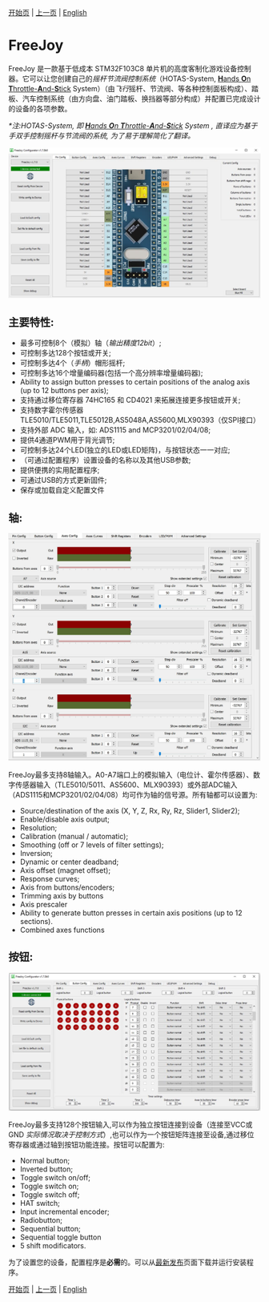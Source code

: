 [开始页](../README.md) | [上一页](../README.md) | [English](../eng/Project-description.md)

# FreeJoy

FreeJoy 是一款基于低成本 STM32F103C8 单片机的高度客制化游戏设备控制器。它可以让您创建自己的*摇杆节流阀控制系统*（HOTAS-System, [**H**ands **O**n **T**hrottle-**A**nd-**S**tick](https://en.wikipedia.org/wiki/HOTAS) System）（由*飞行*摇杆、节流阀、等各种控制面板构成）、踏板、汽车控制系统（由方向盘、油门踏板、换挡器等部分构成）并配置已完成设计的设备的各项参数。

*\*注:HOTAS-System, 即 [**H**ands **O**n **T**hrottle-**A**nd-**S**tick](https://en.wikipedia.org/wiki/HOTAS) System , 直译应为基于手双手控制摇杆与节流阀的系统, 为了易于理解简化了翻译。*

![](../images/main.jpg)

## 主要特性:

* 最多可控制8个（模拟）轴（*输出精度12bit*）;
* 可控制多达128个按钮或开关;
* 可控制多达4个（*手柄*）帽形摇杆;
* 可控制多达16个增量编码器(包括一个高分辨率增量编码器);
* Ability to assign button presses to certain positions of the analog axis (up to 12 buttons per axis);
* 支持通过移位寄存器 74HC165 和 CD4021 来拓展连接更多按钮或开关;
* 支持数字霍尔传感器 TLE5010/TLE5011,TLE5012B,AS5048A,AS5600,MLX90393（仅SPI接口）
* 支持外部 ADC 输入，如: ADS1115 and MCP3201/02/04/08;
* 提供4通道PWM用于背光调节;
* 可控制多达24个LED(独立的LED或LED矩阵)，与按钮状态一一对应;
* （可通过配置程序）设置设备的名称以及其他USB参数;
* 提供便携的实用配置程序;
* 可通过USB的方式更新固件;
* 保存或加载自定义配置文件

## 轴:

![](../images/A2.jpg)

FreeJoy最多支持8轴输入。A0-A7端口上的模拟输入（电位计、霍尔传感器）、数字传感器输入（TLE5010/5011、AS5600、MLX90393）或外部ADC输入（ADS1115和MCP3201/02/04/08）均可作为轴的信号源。所有轴都可以设置为:

* Source/destination of the axis (X, Y, Z, Rx, Ry, Rz, Slider1, Slider2);
* Enable/disable axis output;
* Resolution;
* Calibration (manual / automatic);
* Smoothing (off or 7 levels of filter settings);
* Inversion;
* Dynamic or center deadband;
* Axis offset (magnet offset);
* Response curves;
* Axis from buttons/encoders;
* Trimming axis by buttons
* Axis prescaler
* Ability to generate button presses in certain axis positions (up to 12 sections).
* Combined axes functions


## 按钮:

![](../images/B1.jpg)

FreeJoy最多支持128个按钮输入,可以作为独立按钮连接到设备（连接至VCC或GND *实际情况取决于控制方式*）,也可以作为一个按钮矩阵连接至设备,通过移位寄存器或通过轴到按钮功能连接。按钮可以配置为:

* Normal button;
* Inverted button;
* Toggle switch on/off;
* Toggle switch on;
* Toggle switch off;
* HAT switch;
* Input incremental encoder;
* Radiobutton;
* Sequential button;
* Sequential toggle button
* 5 shift modificators.


为了设置您的设备，配置程序是**必需**的。可以从[最新发布](https://github.com/FreeJoy-Team/FreeJoy/releases/latest)页面下载并运行安装程序。

[开始页](../README.md) | [上一页](../README.md) | [English](../eng/Project-description.md)

